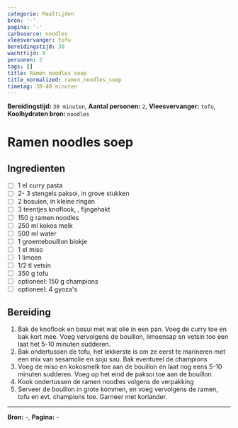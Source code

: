 ```yaml
---
categorie: Maaltijden
bron: '-'
pagina: '-'
carbsource: noodles
vleesvervanger: tofu
bereidingstijd: 30
wachttijd: 0
personen: 2
tags: []
title: Ramen noodles soep
title_normalized: ramen_noodles_soep
timetag: 30-40 minuten
---
```

**Bereidingstijd:** ```30 minuten```, **Aantal personen:** ```2```, **Vleesvervanger:** ```tofu```, **Koolhydraten bron:** ```noodles```

# Ramen noodles soep


## Ingredienten

- [ ] 1 el curry pasta
- [ ] 2- 3 stengels paksoi, in grove stukken
- [ ] 2 bosuien, in kleine ringen
- [ ] 3 teentjes knoflook, , fijngehakt
- [ ] 150 g ramen noodles
- [ ] 250 ml kokos melk
- [ ] 500 ml water
- [ ] 1 groentebouillon blokje
- [ ] 1 el miso
- [ ] 1 limoen
- [ ] 1/2 tl vetsin
- [ ] 350 g tofu
- [ ] optioneel: 150 g champions
- [ ] optioneel: 4 gyoza's

## Bereiding

1.  Bak de knoflook en bosui met wat olie in een pan. Voeg de curry toe en bak kort mee.  Voeg vervolgens de bouillon, limoensap en vetsin toe een laat het 5-10 minuten sudderen. 
2. Bak ondertussen de tofu, het lekkerste is om ze eerst te marineren met een mix van sesamolie en soju sau.  Bak eventueel de champions
3. Voeg de miso en kokosmelk toe aan de bouillon en laat nog eens 5-10 minuten sudderen. Voeg op het eind de paksoi toe aan de bouillon.
4. Kook ondertussen de ramen noodles volgens de verpakking
5. Serveer de bouillon in grote kommen,  en voeg vervolgens de ramen, tofu en evt. champions toe. Garneer met koriander. 

***
**Bron:** -, **Pagina:** -